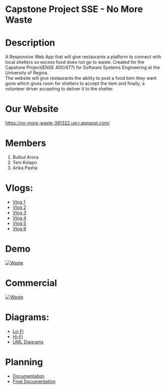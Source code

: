 # Capstone Project SSE - No More Waste
# Description
A Responsive Web App that will give restaurants a platform to connect with local shelters so excess food does not go to waste.
Created for the Capstone Project(ENSE 400/477) for Software Systems Engineering at the University of Regina.<br/> 
The website will give restaurants the ability to post a food item they want gone which gives room for shelters to accept the item and finally, a volunteer driver accepting to deliver it to the shelter.

# Our Website
https://no-more-waste-381322.uw.r.appspot.com/

# Members
1. Bulbul Arora
2. Teni Kolapo
3. Arika Pasha

# Vlogs:
- [Vlog 1](https://www.youtube.com/watch?v=Uno1oIQs6zY)
- [Vlog 2](https://www.youtube.com/watch?v=vSOWJAjV0Jc)
- [Vlog 3](https://youtu.be/eZyz1MGKM_o)
- [Vlog 4](https://www.youtube.com/watch?v=KqtDUrkIR0E)
- [Vlog 5](https://www.youtube.com/watch?v=O1C9I8tSyuI&feature=youtu.be)
- [Vlog 6](https://youtu.be/akMIVAxbwkc)

# Demo
[![Waste](https://user-images.githubusercontent.com/90287606/230542565-5e7d5e77-8a25-4bbb-a9c0-c4021e84f99d.png)
](https://www.youtube.com/watch?v=DeeWeUCt1w8)

# Commercial 
[![Waste](https://user-images.githubusercontent.com/90287606/230543168-217a7489-f27a-4a90-ac27-2e3ce7b53da7.png)
](https://www.youtube.com/watch?v=XSP4Tj_Rsuk)


# Diagrams:
- [Lo-Fi](https://github.com/bulbularora/No-More-waste/tree/main/Prototypes/Lo-Fi%20Prototypes)
- [Hi-Fi](https://github.com/bulbularora/No-More-waste/tree/main/Prototypes/Hi-Fi%20Prototypes)
- [UML Diagrams](https://github.com/bulbularora/No-More-waste/tree/main/Documentation/UML%20Diagrams)

# Planning
- [Documentation](https://github.com/bulbularora/No-More-waste/tree/main/Documentation)
- [Final Documentation](https://github.com/bulbularora/No-More-waste/tree/main/Project%20Closing)






